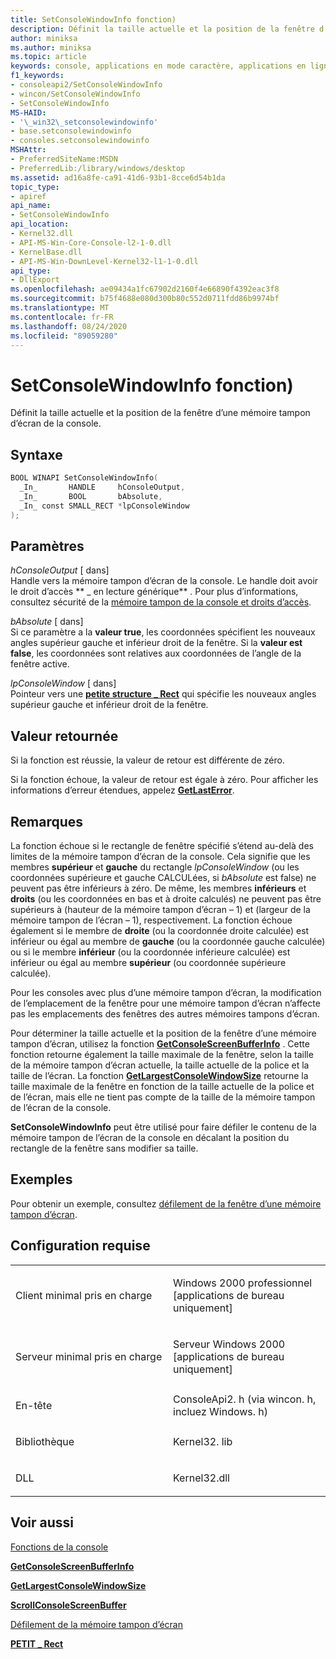 ```yaml
---
title: SetConsoleWindowInfo fonction)
description: Définit la taille actuelle et la position de la fenêtre d’une mémoire tampon d’écran de la console.
author: miniksa
ms.author: miniksa
ms.topic: article
keywords: console, applications en mode caractère, applications en ligne de commande, applications Terminal Server, API de console
f1_keywords:
- consoleapi2/SetConsoleWindowInfo
- wincon/SetConsoleWindowInfo
- SetConsoleWindowInfo
MS-HAID:
- '\_win32\_setconsolewindowinfo'
- base.setconsolewindowinfo
- consoles.setconsolewindowinfo
MSHAttr:
- PreferredSiteName:MSDN
- PreferredLib:/library/windows/desktop
ms.assetid: ad16a8fe-ca91-41d6-93b1-8cce6d54b1da
topic_type:
- apiref
api_name:
- SetConsoleWindowInfo
api_location:
- Kernel32.dll
- API-MS-Win-Core-Console-l2-1-0.dll
- KernelBase.dll
- API-MS-Win-DownLevel-Kernel32-l1-1-0.dll
api_type:
- DllExport
ms.openlocfilehash: ae09434a1fc67902d2160f4e66890f4392eac3f8
ms.sourcegitcommit: b75f4688e080d300b80c552d0711fdd86b9974bf
ms.translationtype: MT
ms.contentlocale: fr-FR
ms.lasthandoff: 08/24/2020
ms.locfileid: "89059280"
---
```

# <a name="setconsolewindowinfo-function"></a>SetConsoleWindowInfo fonction)


Définit la taille actuelle et la position de la fenêtre d’une mémoire tampon d’écran de la console.

<a name="syntax"></a>Syntaxe
------

```C
BOOL WINAPI SetConsoleWindowInfo(
  _In_       HANDLE     hConsoleOutput,
  _In_       BOOL       bAbsolute,
  _In_ const SMALL_RECT *lpConsoleWindow
);
```

<a name="parameters"></a>Paramètres
----------

*hConsoleOutput* \[ dans\]  
Handle vers la mémoire tampon d’écran de la console. Le handle doit avoir le droit d’accès ** \_ en lecture générique** . Pour plus d’informations, consultez sécurité de la [mémoire tampon de la console et droits d’accès](console-buffer-security-and-access-rights.md).

*bAbsolute* \[ dans\]  
Si ce paramètre a la **valeur true**, les coordonnées spécifient les nouveaux angles supérieur gauche et inférieur droit de la fenêtre. Si la **valeur est false**, les coordonnées sont relatives aux coordonnées de l’angle de la fenêtre active.

*lpConsoleWindow* \[ dans\]  
Pointeur vers une [**petite structure \_ Rect**](small-rect-str.md) qui spécifie les nouveaux angles supérieur gauche et inférieur droit de la fenêtre.

<a name="return-value"></a>Valeur retournée
------------

Si la fonction est réussie, la valeur de retour est différente de zéro.

Si la fonction échoue, la valeur de retour est égale à zéro. Pour afficher les informations d’erreur étendues, appelez [**GetLastError**](https://msdn.microsoft.com/library/windows/desktop/ms679360).

<a name="remarks"></a>Remarques
-------

La fonction échoue si le rectangle de fenêtre spécifié s’étend au-delà des limites de la mémoire tampon d’écran de la console. Cela signifie que les membres **supérieur** et **gauche** du rectangle *lpConsoleWindow* (ou les coordonnées supérieure et gauche CALCULées, si *bAbsolute* est false) ne peuvent pas être inférieurs à zéro. De même, les membres **inférieurs** et **droits** (ou les coordonnées en bas et à droite calculés) ne peuvent pas être supérieurs à (hauteur de la mémoire tampon d’écran – 1) et (largeur de la mémoire tampon de l’écran – 1), respectivement. La fonction échoue également si le membre de **droite** (ou la coordonnée droite calculée) est inférieur ou égal au membre de **gauche** (ou la coordonnée gauche calculée) ou si le membre **inférieur** (ou la coordonnée inférieure calculée) est inférieur ou égal au membre **supérieur** (ou coordonnée supérieure calculée).

Pour les consoles avec plus d’une mémoire tampon d’écran, la modification de l’emplacement de la fenêtre pour une mémoire tampon d’écran n’affecte pas les emplacements des fenêtres des autres mémoires tampons d’écran.

Pour déterminer la taille actuelle et la position de la fenêtre d’une mémoire tampon d’écran, utilisez la fonction [**GetConsoleScreenBufferInfo**](getconsolescreenbufferinfo.md) . Cette fonction retourne également la taille maximale de la fenêtre, selon la taille de la mémoire tampon d’écran actuelle, la taille actuelle de la police et la taille de l’écran. La fonction [**GetLargestConsoleWindowSize**](getlargestconsolewindowsize.md) retourne la taille maximale de la fenêtre en fonction de la taille actuelle de la police et de l’écran, mais elle ne tient pas compte de la taille de la mémoire tampon de l’écran de la console.

**SetConsoleWindowInfo** peut être utilisé pour faire défiler le contenu de la mémoire tampon de l’écran de la console en décalant la position du rectangle de la fenêtre sans modifier sa taille.

<a name="examples"></a>Exemples
--------

Pour obtenir un exemple, consultez [défilement de la fenêtre d’une mémoire tampon d’écran](scrolling-a-screen-buffer-s-window.md).

<a name="requirements"></a>Configuration requise
------------

<table>
<colgroup>
<col width="50%" />
<col width="50%" />
</colgroup>
<tbody>
<tr class="odd">
<td><p>Client minimal pris en charge</p></td>
<td><p>Windows 2000 professionnel [applications de bureau uniquement]</p></td>
</tr>
<tr class="even">
<td><p>Serveur minimal pris en charge</p></td>
<td><p>Serveur Windows 2000 [applications de bureau uniquement]</p></td>
</tr>
<tr class="odd">
<td><p>En-tête</p></td>
<td>ConsoleApi2. h (via wincon. h, incluez Windows. h)</td>
</tr>
<tr class="even">
<td><p>Bibliothèque</p></td>
<td>Kernel32. lib</td>
</tr>
<tr class="odd">
<td><p>DLL</p></td>
<td>Kernel32.dll</td>
</tr>
<tr class="even">
</tr>
<tr class="odd">
</tr>
<tr class="even">
</tr>
</tbody>
</table>

## <a name="span-idsee_alsospansee-also"></a><span id="see_also"></span>Voir aussi


[Fonctions de la console](console-functions.md)

[**GetConsoleScreenBufferInfo**](getconsolescreenbufferinfo.md)

[**GetLargestConsoleWindowSize**](getlargestconsolewindowsize.md)

[**ScrollConsoleScreenBuffer**](scrollconsolescreenbuffer.md)

[Défilement de la mémoire tampon d’écran](scrolling-the-screen-buffer.md)

[**PETIT \_ Rect**](small-rect-str.md)

 

 




